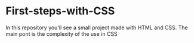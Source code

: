 # First-steps-with-CSS

In this repository you'll see a small project made with HTML and CSS.
The main pont is the complexity of the use in CSS
